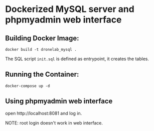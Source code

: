 # Dockerized MySQL server and phpmyadmin web interface

## Building Docker Image:
`docker build -t dronelab_mysql .`

The SQL script `init.sql` is defined as entrypoint, it creates the tables.

## Running the Container:
`docker-compose up -d`

## Using phpmyadmin web interface
open http://localhost:8081 and log in.

NOTE: root login doesn't work in web interface.